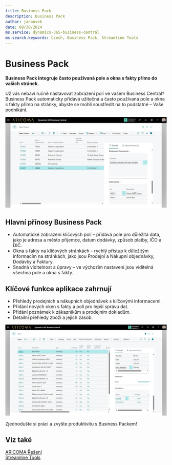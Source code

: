 ```yaml
---
title: Business Pack
description: Business Pack
author: janousek
date: 09/30/2024
ms.service: dynamics-365-business-central
ms.search.keywords: Czech, Business Pack, Streamline Tools
---
```

# **Business Pack**

**Business Pack integruje často používaná pole a okna s fakty přímo do vašich stránek.**

Už vás nebaví ručně nastavovat zobrazení polí ve vašem Business Central?  
Business Pack automaticky přidává užitečná a často používaná pole a okna s fakty přímo na stránky, abyste se mohli soustředit na to podstatné – Vaše podnikání.  

![Prodejní objednávky](media/SalesPack1_1280x720.png)

## Hlavní přínosy Business Pack

- Automatické zobrazení klíčových polí – přidává pole pro důležitá data, jako je adresa a město příjemce, datum dodávky, způsob platby, IČO a DIČ.
- Okna s fakty na klíčových stránkách – rychlý přístup k důležitým informacím na stránkách, jako jsou Prodejní a Nákupní objednávky, Dodávky a Faktury.
- Snadná viditelnost a úpravy – ve výchozím nastavení jsou viditelná všechna pole a okna s fakty.

## Klíčové funkce aplikace zahrnují

- Přehledy prodejních a nákupních objednávek s klíčovými informacemi.
- Přidání nových oken s fakty a polí pro lepší správu dat.
- Přidání poznámek k zákazníkům a prodejním dokladům.
- Detailní přehledy zboží a jejich zásob.

![Přehled zboží](media/SalesPack4_1280x720.png)

Zjednodušte si práci a zvyšte produktivitu s Business Packem!  

## Viz také
[ARICOMA Řešení](../index.md)  
[Streamline Tools](streamlinetools.md)  
